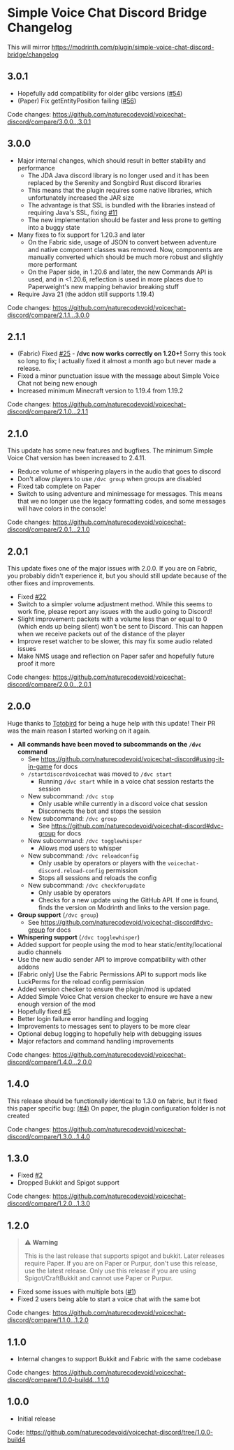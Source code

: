 # Simple Voice Chat Discord Bridge Changelog

This will mirror https://modrinth.com/plugin/simple-voice-chat-discord-bridge/changelog

## 3.0.1

-   Hopefully add compatibility for older glibc versions ([#54](https://github.com/naturecodevoid/voicechat-discord/issues/54))
-   (Paper) Fix getEntityPosition failing ([#56](https://github.com/naturecodevoid/voicechat-discord/issues/56))

Code changes: https://github.com/naturecodevoid/voicechat-discord/compare/3.0.0...3.0.1

## 3.0.0

-   Major internal changes, which should result in better stability and performance
    -   The JDA Java discord library is no longer used and it has been replaced by the Serenity and Songbird Rust discord libraries
    -   This means that the plugin requires some native libraries, which unfortunately increased the JAR size
    -   The advantage is that SSL is bundled with the libraries instead of requiring Java's SSL, fixing [#11](https://github.com/naturecodevoid/voicechat-discord/issues/11)
    -   The new implementation should be faster and less prone to getting into a buggy state
-   Many fixes to fix support for 1.20.3 and later
    -   On the Fabric side, usage of JSON to convert between adventure and native component classes was removed. Now, components are manually converted which should be much more robust and slightly more performant
    -   On the Paper side, in 1.20.6 and later, the new Commands API is used, and in <1.20.6, reflection is used in more places due to Paperweight's new mapping behavior breaking stuff
-   Require Java 21 (the addon still supports 1.19.4)

Code changes: https://github.com/naturecodevoid/voicechat-discord/compare/2.1.1...3.0.0

## 2.1.1

-   (Fabric) Fixed [#25](https://github.com/naturecodevoid/voicechat-discord/issues/25) - **/dvc now works correctly on 1.20+!** Sorry this took so long to fix; I actually fixed it almost a month ago but never made a release.
-   Fixed a minor punctuation issue with the message about Simple Voice Chat not being new enough
-   Increased minimum Minecraft version to 1.19.4 from 1.19.2

Code changes: https://github.com/naturecodevoid/voicechat-discord/compare/2.1.0...2.1.1

## 2.1.0

This update has some new features and bugfixes. The minimum Simple Voice Chat version has been increased to 2.4.11.

-   Reduce volume of whispering players in the audio that goes to discord
-   Don't allow players to use `/dvc group` when groups are disabled
-   Fixed tab complete on Paper
-   Switch to using adventure and minimessage for messages. This means that we no longer use the legacy formatting codes, and some messages will have colors in the console!

Code changes: https://github.com/naturecodevoid/voicechat-discord/compare/2.0.1...2.1.0

## 2.0.1

This update fixes one of the major issues with 2.0.0. If you are on Fabric, you probably didn't experience it, but you should still update because of the other fixes and improvements.

-   Fixed [#22](https://github.com/naturecodevoid/voicechat-discord/issues/22)
-   Switch to a simpler volume adjustment method. While this seems to work fine, please report any issues with the audio going to Discord!
-   Slight improvement: packets with a volume less than or equal to 0 (which ends up being silent) won't be sent to Discord. This can happen when we receive packets out of the distance of the player
-   Improve reset watcher to be slower, this may fix some audio related issues
-   Make NMS usage and reflection on Paper safer and hopefully future proof it more

Code changes: https://github.com/naturecodevoid/voicechat-discord/compare/2.0.0...2.0.1

## 2.0.0

Huge thanks to [Totobird](https://github.com/Totobird-Creations) for being a huge help with this update! Their PR was the main reason I started working on it again.

-   **All commands have been moved to subcommands on the `/dvc` command**
    -   See https://github.com/naturecodevoid/voicechat-discord#using-it-in-game for docs
    -   `/startdiscordvoicechat` was moved to `/dvc start`
        -   Running `/dvc start` while in a voice chat session restarts the session
    -   New subcommand: `/dvc stop`
        -   Only usable while currently in a discord voice chat session
        -   Disconnects the bot and stops the session
    -   New subcommand: `/dvc group`
        -   See https://github.com/naturecodevoid/voicechat-discord#dvc-group for docs
    -   New subcommand: `/dvc togglewhisper`
        -   Allows mod users to whisper
    -   New subcommand: `/dvc reloadconfig`
        -   Only usable by operators or players with the `voicechat-discord.reload-config` permission
        -   Stops all sessions and reloads the config
    -   New subcommand: `/dvc checkforupdate`
        -   Only usable by operators
        -   Checks for a new update using the GitHub API. If one is found, finds the version on Modrinth and links to the version page.
-   **Group support** (`/dvc group`)
    -   See https://github.com/naturecodevoid/voicechat-discord#dvc-group for docs
-   **Whispering support** (`/dvc togglewhisper`)
-   Added support for people using the mod to hear static/entity/locational audio channels
-   Use the new audio sender API to improve compatibility with other addons
-   [Fabric only] Use the Fabric Permissions API to support mods like LuckPerms for the reload config permission
-   Added version checker to ensure the plugin/mod is updated
-   Added Simple Voice Chat version checker to ensure we have a new enough version of the mod
-   Hopefully fixed [#5](https://github.com/naturecodevoid/voicechat-discord/issues/5)
-   Better login failure error handling and logging
-   Improvements to messages sent to players to be more clear
-   Optional debug logging to hopefully help with debugging issues
-   Major refactors and command handling improvements

Code changes: https://github.com/naturecodevoid/voicechat-discord/compare/1.4.0...2.0.0

## 1.4.0

This release should be functionally identical to 1.3.0 on fabric, but it fixed this paper specific bug: [(#4)](https://github.com/naturecodevoid/voicechat-discord/issues/4) On paper, the plugin
configuration folder is not created

Code changes: https://github.com/naturecodevoid/voicechat-discord/compare/1.3.0...1.4.0

## 1.3.0

-   Fixed [#2](https://github.com/naturecodevoid/voicechat-discord/issues/2)
-   Dropped Bukkit and Spigot support

Code changes: https://github.com/naturecodevoid/voicechat-discord/compare/1.2.0...1.3.0

## 1.2.0

> ⚠️ **Warning**
>
> This is the last release that supports spigot and bukkit. Later releases require Paper. If you are on Paper or Purpur, don't use this release, use the latest release. Only use this release if you
> are using Spigot/CraftBukkit and cannot use Paper or Purpur.

-   Fixed some issues with multiple bots ([#1](https://github.com/naturecodevoid/voicechat-discord/issues/1))
-   Fixed 2 users being able to start a voice chat with the same bot

Code changes: https://github.com/naturecodevoid/voicechat-discord/compare/1.1.0...1.2.0

## 1.1.0

-   Internal changes to support Bukkit and Fabric with the same codebase

Code changes: https://github.com/naturecodevoid/voicechat-discord/compare/1.0.0-build4...1.1.0

## 1.0.0

-   Initial release

Code: https://github.com/naturecodevoid/voicechat-discord/tree/1.0.0-build4
